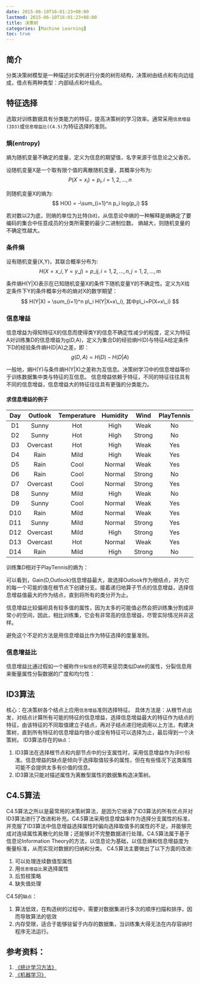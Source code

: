 ```yaml
---
date: 2015-06-10T16:01:23+08:00
lastmod: 2015-06-10T16:01:23+08:00
title: 决策树
categories: [Machine Learning]
toc: true
---
```


## 简介
分类决策树模型是一种描述对实例进行分类的树形结构，决策树由结点和有向边组成，借点有两种类型：内部结点和叶结点。

## 特征选择
选取对训练数据具有分类能力的特征，提高决策树的学习效率。通常采用`信息增益(ID3)`或`信息增益比(C4.5)`为特征选择的准则。

### 熵(entropy)
熵为随机变量不确定的度量，定义为信息的期望值，名字来源于信息论之父香农。

设随机变量X是一个取有限个值的离散随机变量，其概率分布为: $$ P(X=x_i) = p_i, i = 1,2,...,n $$

则随机变量X的熵为: $$ H(X) = -\sum_{i=1}^n p_i log(p_i) $$

若对数以2为底，则熵的单位为比特(bit)，从信息论中熵的一种解释是熵确定了要编码的集合中任意成员的分类所需要的最少二进制位数。
熵越大，则随机变量的不确定性越大。

### 条件熵
设有随机变量(X,Y)，其联合概率分布为:
$$ H(X=x\_i, Y=y\_j) = p\_{ij}, i=1,2,...,n,j=1,2,...,m $$

条件熵H(Y|X)表示在已知随机变量X的条件下随机变量Y的不确定性。定义为X给定条件下Y的条件概率分布的熵对X的数学期望：
$$ H(Y|X) = \sum_{i=1}^n p\_i H(Y|X=x\_i), 其中p\_i=P(X=x\_i) $$

### **信息增益**
信息增益为得知特征X的信息而使得类Y的信息不确定性减少的程度，定义为特征A对训练集D的信息增益为g(D,A)，定义为集合D的经验熵H(D)与特征A给定条件下D的经验条件熵H(D|A)之差，即：
$$ g(D,A) = H(D) - H(D|A) $$

一般地，熵H(Y)与条件熵H(Y|X)之差称为互信息。决策树学习中的信息增益等价于训练数据集中类与特征的互信息。
信息增益依赖于特征，不同的特征往往具有不同的信息增益，信息增益大的特征往往具有更强的分类能力。

#### 求信息增益的例子
|Day|Outlook|Temperature|Humidity|Wind|PlayTennis|
|:-:|:-:|:-:|:-:|:-:|:-:|
|D1|Sunny|Hot|High|Weak|No|
|D2|Sunny|Hot|High|Strong|No|
|D3|Overcast|Hot|High|Weak|Yes|
|D4|Rain|Mild|High|Weak|Yes|
|D5|Rain|Cool|Normal|Weak|Yes|
|D6|Rain|Cool|Normal|Strong|No|
|D7|Overcast|Cool|Normal|Strong|Yes|
|D8|Sunny|Mild|High|Weak|No|
|D9|Sunny|Cool|Normal|Weak|Yes|
|D10|Rain|Mild|Normal|Weak|Yes|
|D11|Sunny|Mild|Normal|Strong|Yes|
|D12|Overcast|Mild|High|Strong|Yes|
|D13|Overcast|Hot|Normal|Weak|Yes|
|D14|Rain|Mild|High|Strong|No|

训练集D相对于PlayTennis的熵为：

可以看到，Gain(D,Outlook)信息增益最大，故选择Outlook作为根结点，并为它的每一个可能的值在根节点下创建分支。接着递归地算子节点的信息增益，选择信息增益值最大的作为结点，直到将所有的类分开为止。

信息增益比较偏袒具有较多值的属性，因为太多的可能值必然会把训练集分割成非常小的空间，因此，相比训练集，它会有非常高的信息增益，尽管实际情况并非这样。

避免这个不足的方法是用信息增益比作为特征选择的度量准则。

### **信息增益比**
信息增益比通过假如一个被称作`分裂信息`的项来惩罚类似Date的属性，分裂信息用来衡量属性分裂数据的广度和均匀性：
## ID3算法
核心：在决策树各个结点上应用`信息增益`准则选择特征。
具体方法是：从根节点出发，对结点计算所有可能的特征的信息增益，选择信息增益最大的特征作为结点的特征，由该特征的不同取值建立子结点，再对子结点递归地调用以上方法，构建决策树，直到所有特征的信息增益均很小或没有特征可以选择为止，最后得到一个决策树。
ID3算法存在的`缺点`：

1. ID3算法在选择根节点和内部节点中的分支属性时，采用信息增益作为评价标准。信息增益的缺点是倾向于选择取值较多的属性，但在有些情况下这类属性可能不会提供太多有价值的信息。
2. ID3算法只能对描述属性为离散型属性的数据集构造决策树。

## C4.5算法
C4.5算法之所以是最常用的决策树算法，是因为它继承了ID3算法的所有优点并对ID3算法进行了改进和补充。C4.5算法采用信息增益率作为选择分支属性的标准，并克服了ID3算法中信息增益选择属性时偏向选择取值多的属性的不足，并能够完成对连续属性离散化的处理；还能够对不完整数据进行处理。C4.5算法属于基于信息论Information Theory的方法，以信息论为基础，以信息熵和信息增益度为衡量标准，从而实现对数据的归纳和分类。
C4.5算法主要做出了以下方面的改进:

1. 可以处理连续数值型属性
2. 用`信息增益比`来选择属性
3. 后剪枝策略
4. 缺失值处理

C4.5的`缺点`：

1. 算法低效，在构造树的过程中，需要对数据集进行多次的顺序扫描和排序，因而导致算法的低效
2. 内存受限，适合于能够驻留于内存的数据集，当训练集大得无法在内存容纳时程序无法运行。

## 参考资料：
1. [《统计学习方法》](https://book.douban.com/subject/10590856/)
2. [《机器学习》](http://book.douban.com/subject/1102235/)


